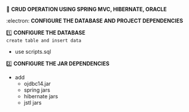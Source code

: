 :beginner: **CRUD OPERATION USING SPRING MVC, HIBERNATE, ORACLE**

:electron: **CONFIGURE THE DATABASE AND PROJECT DEPENDENCIES**

:one: **CONFIGURE THE DATABASE**  
`create table and insert data`
* use scripts.sql

:two: **CONFIGURE THE JAR DEPENDENCIES**
* add
  * ojdbc14.jar
  * spring jars
  * hibernate jars
  * jstl jars

